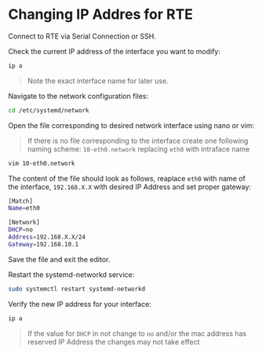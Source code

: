 # Changing IP Addres for RTE

Connect to RTE via Serial Connection or SSH.

Check the current IP address of the interface you want to modify:

```bash
ip a
```

> Note the exact interface name for later use.

Navigate to the network configuration files:

```bash
cd /etc/systemd/network
```

Open the file corresponding to desired network interface using nano or vim:

>If there is no file corresponding to the interface create one following naming scheme:
>`10-eth0.network` replacing `eth0` with intraface name

```bash
vim 10-eth0.network
```

The content of the file should look as follows, reaplace `eth0` with name of the interface,
`192.168.X.X` with desired IP Address and set proper gateway:

```bash
[Match]
Name=eth0

[Network]
DHCP=no
Address=192.168.X.X/24
Gateway=192.168.10.1
```

Save the file and exit the editor.

Restart the systemd-networkd service:

```bash
sudo systemctl restart systemd-networkd
```

Verify the new IP address for your interface:

```bash
ip a
```

> If the value for `DHCP` in not change to `no` and/or the mac address
> has reserved IP Address the changes may not take effect
